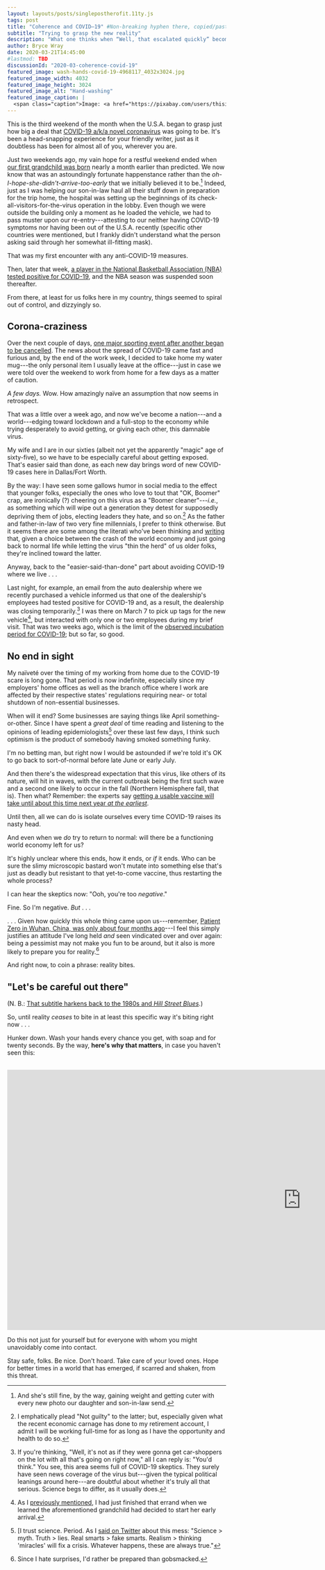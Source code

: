 ```yaml
---
layout: layouts/posts/singlepostherofit.11ty.js
tags: post
title: "Coherence and COVID–19" #Non-breaking hyphen there, copied/pasted from https://alignedonline.com/non%E2%80%91breaking-spaces/ since it can't be entered otherwise in text string
subtitle: "Trying to grasp the new reality"
description: "What one thinks when “Well, that escalated quickly” becomes a gross understatement."
author: Bryce Wray
date: 2020-03-21T14:45:00
#lastmod: TBD
discussionId: "2020-03-coherence-covid-19"
featured_image: wash-hands-covid-19-4968117_4032x3024.jpg
featured_image_width: 4032
featured_image_height: 3024
featured_image_alt: "Hand-washing"
featured_image_caption: |
  <span class="caption">Image: <a href="https://pixabay.com/users/thisispatrice-15738535/?utm_source=link-attribution&amp;utm_medium=referral&amp;utm_campaign=image&amp;utm_content=4968117">thisispatrice</a>; <a href="https://pixabay.com/?utm_source=link-attribution&amp;utm_medium=referral&amp;utm_campaign=image&amp;utm_content=4968117">Pixabay</a></span>
---
```


This is the third weekend of the month when the U.S.A. began to grasp just how big a deal that [COVID-19 a/k/a novel coronavirus](https://www.cdc.gov/coronavirus/2019-nCoV/index.html) was going to be. It's been a head-snapping experience for your friendly writer, just as it doubtless has been for almost all of you, wherever you are.

Just two weekends ago, my vain hope for a restful weekend ended when [our first grandchild was born](/posts/2020/03/welcome-sweet-little-early-bird) nearly a month earlier than predicted. We now know that was an astoundingly fortunate happenstance rather than the *oh-I-hope-she-didn't-arrive-too-early* that we initially believed it to be.[^Cuter] Indeed, just as I was helping our son-in-law haul all their stuff down in preparation for the trip home, the hospital was setting up the beginnings of its check-all-visitors-for-the-virus operation in the lobby. Even though we were outside the building only a moment as he loaded the vehicle, we had to pass muster upon our re-entry---attesting to our neither having COVID-19 symptoms nor having been out of the U.S.A. recently (specific other countries were mentioned, but I frankly didn't understand what the person asking said through her somewhat ill-fitting mask).

[^Cuter]: And she's still fine, by the way, gaining weight and getting cuter with every new photo our daughter and son-in-law send.

That was my first encounter with any anti-COVID-19 measures.

Then, later that week, [a player in the National Basketball Association (NBA) tested positive for COVID-19](https://www.vox.com/recode/2020/3/11/21176029/nba-coronavirus-canceled-utah-jazz-espn-brian-windhorst-recode-media), and the NBA season was suspended soon thereafter.

From there, at least for us folks here in my country, things seemed to spiral out of control, and dizzyingly so.

## Corona-craziness

Over the next couple of days, [one major sporting event after another began to be cancelled](https://www.cnbc.com/2020/03/12/the-sports-world-grinds-to-a-halt-amid-the-coronavirus-outbreak.html). The news about the spread of COVID-19 came fast and furious and, by the end of the work week, I decided to take home my water mug---the only personal item I usually leave at the office---just in case we were told over the weekend to work from home for a few days as a matter of caution.

*A few days.* Wow. How amazingly naïve an assumption that now seems in retrospect.

That was a little over a week ago, and now we've become a nation---and a world---edging toward lockdown and a full-stop to the economy while trying desperately to avoid getting, or giving each other, this damnable virus.

My wife and I are in our sixties (albeit not yet the apparently "magic" age of sixty-five), so we have to be especially careful about getting exposed. That's easier said than done, as each new day brings word of new COVID-19 cases here in Dallas/Fort Worth.

By the way: I have seen some gallows humor in social media to the effect that younger folks, especially the ones who love to tout that "OK, Boomer" crap, are ironically (?) cheering on this virus as a "Boomer cleaner"---*i.e.*, as something which will wipe out a generation they detest for supposedly depriving them of jobs, electing leaders they hate, and so on.[^BoomerCleaner] As the father and father-in-law of two very fine millennials, I prefer to think otherwise. But it seems there are some among the literati who've been thinking and [writing](https://thefederalist.com/2020/03/19/will-the-costs-of-a-great-depression-outweigh-the-risks-of-coronavirus/) that, given a choice between the crash of the world economy and just going back to normal life while letting the virus "thin the herd" of us older folks, they're inclined toward the latter.

[^BoomerCleaner]: I emphatically plead "Not guilty" to the latter; but, especially given what the recent economic carnage has done to my retirement account, I admit I will be working full-time for as long as I have the opportunity and health to do so.

Anyway, back to the "easier-said-than-done" part about avoiding COVID-19 where we live&nbsp;.&nbsp;.&nbsp;.

Last night, for example, an email from the auto dealership where we recently purchased a vehicle informed us that one of the dealership's employees had tested positive for COVID-19 and, as a result, the dealership was closing temporarily.[^Dealership] I was there on March 7 to pick up tags for the new vehicle[^Kennedy], but interacted with only one or two employees during my brief visit. That was two weeks ago, which is the limit of the [observed incubation period for COVID-19](https://www.who.int/news-room/q-a-detail/q-a-coronaviruses); but so far, so good.

[^Dealership]: If you're thinking, "Well, it's not as if they were gonna get car-shoppers on the lot with all that's going on right now," all I can reply is: "You'd think." You see, this area seems full of COVID-19 skeptics. They surely have seen news coverage of the virus but---given the typical political leanings around here---are doubtful about whether it's truly all that serious. Science begs to differ, as it usually does.

[^Kennedy]: As I [previously mentioned](/posts/2020/03/welcome-sweet-little-early-bird), I had just finished that errand when we learned the aforementioned grandchild had decided to start her early arrival.

## No end in sight

My naïveté over the timing of my working from home due to the COVID-19 scare is long gone. That period is now indefinite, especially since my employers' home offices as well as the branch office where I work are affected by their respective states' regulations requiring near- or total shutdown of non-essential businesses.

When will it end? Some businesses are saying things like April something-or-other. Since I have spent a *great deal* of time reading and listening to the opinions of leading epidemiologists[^ScienceRules] over these last few days, I think such optimism is the product of somebody having smoked something funky.

[^ScienceRules]: [I trust science. Period. As I [said on Twitter](https://twitter.com/BryceWrayTX/status/1238448849838059520) about this mess: "Science > myth. Truth > lies. Real smarts > fake smarts. Realism > thinking 'miracles' will fix a crisis. Whatever happens, these are always true."

I'm no betting man, but right now I would be astounded if we're told it's OK to go back to sort-of-normal before late June or early July.

And then there's the widespread expectation that this virus, like others of its nature, will hit in waves, with the current outbreak being the first such wave and a second one likely to occur in the fall (Northern Hemisphere fall, that is). Then what? Remember: the experts say [getting a usable vaccine will take until about this time next year *at the earliest*](https://www.newyorker.com/news/news-desk/how-long-will-it-take-to-develop-a-coronavirus-vaccine).

Until then, all we can do is isolate ourselves every time COVID-19 raises its nasty head.

And even when we *do* try to return to normal: will there be a functioning world economy left for us?

It's highly unclear where this ends, how it ends, or *if* it ends. Who can be sure the slimy microscopic bastard won't mutate into something else that's just as deadly but resistant to that yet-to-come vaccine, thus restarting the whole process?

I can hear the skeptics now: "Ooh, you're too *negative*."

Fine. So I'm negative. *But*&nbsp;.&nbsp;.&nbsp;.

.&nbsp;.&nbsp;. Given how quickly this whole thing came upon us---remember, [Patient Zero in Wuhan, China, was only about four months ago](https://www.businessinsider.com/coronavirus-patients-zero-contracted-case-november-2020-3)---I feel this simply justifies an attitude I've long held *and* seen vindicated over and over again: being a pessimist may not make you fun to be around, but it also is more likely to prepare you for reality.[^Surprises]

[^Surprises]: Since I hate surprises, I'd rather be prepared than gobsmacked.

And right now, to coin a phrase: reality bites.

## "Let's be careful out there"

(N. B.: [That subtitle harkens back to the 1980s and *Hill Street Blues*](https://www.shmoop.com/quotes/lets-be-careful-out-there.html).)

So, until reality *ceases* to bite in at least this specific way it's biting right now&nbsp;.&nbsp;.&nbsp;.

Hunker down. Wash your hands every chance you get, with soap and for twenty seconds. By the way, **here's why that matters**, in case you haven't seen this:

<br />
<div class="YTembed">
	<iframe width="1351" height="599" src="https://www.youtube.com/embed/-LKVUarhtvE" frameborder="0" allow="accelerometer; autoplay; encrypted-media; gyroscope; picture-in-picture" allowfullscreen></iframe>
</div>

Do this not just for yourself but for everyone with whom you might unavoidably come into contact.

Stay safe, folks. Be nice. Don't hoard. Take care of your loved ones. Hope for better times in a world that has emerged, if scarred and shaken, from this threat.